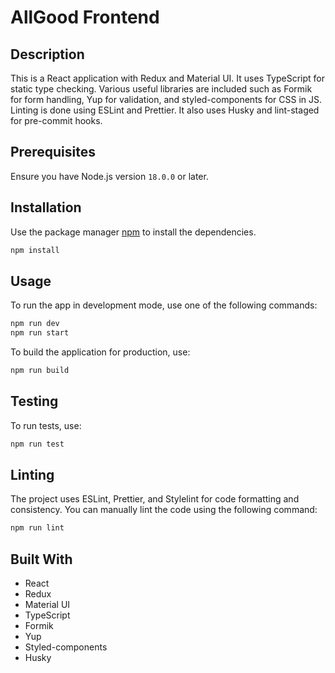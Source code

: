 # AllGood Frontend

## Description

This is a React application with Redux and Material UI. It uses TypeScript for static type checking. Various useful libraries are included such as Formik for form handling, Yup for validation, and styled-components for CSS in JS. Linting is done using ESLint and Prettier. It also uses Husky and lint-staged for pre-commit hooks.

## Prerequisites

Ensure you have Node.js version `18.0.0` or later.

## Installation

Use the package manager [npm](https://www.npmjs.com/) to install the dependencies.

```bash
npm install
```

## Usage

To run the app in development mode, use one of the following commands:

```bash
npm run dev
npm run start
```

To build the application for production, use:

```bash
npm run build
```

## Testing

To run tests, use:

```bash
npm run test
```

## Linting

The project uses ESLint, Prettier, and Stylelint for code formatting and consistency. You can manually lint the code using the following command:

```bash
npm run lint
```

## Built With

- React
- Redux
- Material UI
- TypeScript
- Formik
- Yup
- Styled-components
- Husky

